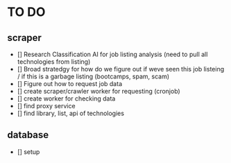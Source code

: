 # TO DO

## scraper 
 
 - [] Research Classification AI for job listing analysis  (need to pull all technologies from listing)
 - [] Broad stratedgy for how do we figure out if weve seen this job listeing / if this is a garbage listing (bootcamps, spam, scam)
 - [] Figure out how to request job data 
 - [] create scraper/crawler worker for requesting (cronjob)
 - [] create worker for checking data
 - [] find proxy service
 - [] find library, list, api of technologies
 
## database

- [] setup